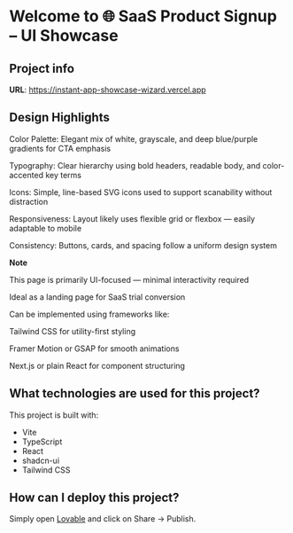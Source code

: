 # Welcome to 🌐 SaaS Product Signup – UI Showcase

## Project info

**URL**: https://instant-app-showcase-wizard.vercel.app

## Design Highlights

Color Palette: Elegant mix of white, grayscale, and deep blue/purple gradients for CTA emphasis

Typography: Clear hierarchy using bold headers, readable body, and color-accented key terms

Icons: Simple, line-based SVG icons used to support scanability without distraction

Responsiveness: Layout likely uses flexible grid or flexbox — easily adaptable to mobile

Consistency: Buttons, cards, and spacing follow a uniform design system

**Note**

This page is primarily UI-focused — minimal interactivity required

Ideal as a landing page for SaaS trial conversion

Can be implemented using frameworks like:

Tailwind CSS for utility-first styling

Framer Motion or GSAP for smooth animations

Next.js or plain React for component structuring

## What technologies are used for this project?

This project is built with:

- Vite
- TypeScript
- React
- shadcn-ui
- Tailwind CSS

## How can I deploy this project?

Simply open [Lovable](https://lovable.dev/projects/4f058542-e386-45af-8ef7-4098cf779067) and click on Share -> Publish.


